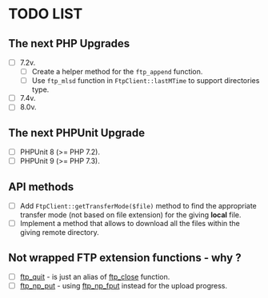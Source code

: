 # TODO LIST

## The next PHP Upgrades

- [ ] 7.2v.
    - [ ] Create a helper method for the `ftp_append` function.
    - [ ] Use `ftp_mlsd` function in `FtpClient::lastMTime` to support directories type.
- [ ] 7.4v.
- [ ] 8.0v.

## The next PHPUnit Upgrade

- [ ] PHPUnit 8 (>= PHP 7.2).
- [ ] PHPUnit 9 (>= PHP 7.3).

## API methods

- [ ] Add `FtpClient::getTransferMode($file)` method to find the appropriate transfer mode (not based on file extension) for the giving **local** file.
- [ ] Implement a method that allows to download all the files within the giving remote directory.

## Not wrapped FTP extension functions - why ?

- [ ] [ftp_quit](https://www.php.net/manual/en/function.ftp-quit.php) - is just an alias of [ftp_close](https://www.php.net/manual/en/function.ftp-close.php) function.
- [ ] [ftp_np_put](https://www.php.net/manual/en/function.ftp-nb-put.php) - using [ftp_np_fput](https://www.php.net/manual/en/function.ftp-nb-fput.php) instead for the upload progress.
